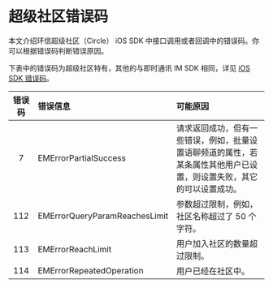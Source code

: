 
# 超级社区错误码

本文介绍环信超级社区（Circle） iOS SDK 中接口调用或者回调中的错误码。你可以根据错误码判断错误原因。

下表中的错误码为超级社区特有，其他的与即时通讯 IM SDK 相同，详见 [iOS SDK 错误码](/document/ios/error.html)。

| 错误码 |  错误信息     | 可能原因  |
| :-----: | :----------------------------- | :--------------------------- |
| 7     |  EMErrorPartialSuccess   | 请求返回成功，但有一些错误，例如，批量设置语聊频道的属性，若某条属性其他用户已设置，则设置失败，其它的可以设置成功。                       |
| 112     | EMErrorQueryParamReachesLimit    | 参数超过限制，例如，社区名称超过了 50 个字符。   |
| 113  | EMErrorReachLimit           | 用户加入社区的数量超过限制。     |
| 114  | EMErrorRepeatedOperation          | 用户已经在社区中。    |